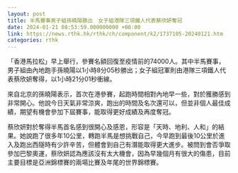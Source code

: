 ```yaml
---
layout: post
title: 半馬賽事男子組孫曉陽勝出　女子組港隊三項鐵人代表蔡欣妍奪冠
date: 2024-01-21 08:53:59.000000000 +08:00
link: https://news.rthk.hk/rthk/ch/component/k2/1737105-20240121.htm
categories: rthk
---
```


「香港馬拉松」早上舉行，參賽名額回復至疫情前的74000人。其中半馬賽事，男子組由內地跑手孫曉陽以1小時8分05秒勝出；女子組冠軍則由港隊三項鐵人代表蔡欣妍奪得，以1小時21分01秒衝線。

來自北京的孫曉陽表示，首次在港參賽，起跑時間相對內地早一些，對於獲勝感到非常開心。他說今日天氣非常涼爽，跑出的時間及名次還可以，但並非個人最佳成績，期望有機會參加下屆賽事，能取得更好成績及再度奪冠。

蔡欣妍對於奪得半馬首名感到很開心及感恩，形容是「天時、地利、人和」的結果。她說跑了很多年10公里，轉跑半馬是想挑戰自己，今早跑到最後10公里於進入及跑出西隧時有少許辛苦，但體會到自己有潛能取得更大進步。被問到會否爭取參加巴黎奧運，蔡欣妍認為應該沒有太大機會，因為早幾個月有很大的傷患，目前主要目標是亞洲錦標賽的兩場比賽及年尾的世界錦標賽。
